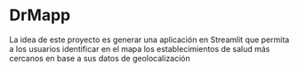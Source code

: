 # DrMapp
La idea de este proyecto es generar una aplicación en Streamlit que permita a los usuarios identificar en el mapa los establecimientos de salud más cercanos en base a sus datos de geolocalización
